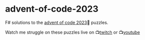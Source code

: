 # advent-of-code-2023

F# solutions to the [advent of code 2023](https://adventofcode.com/2023)🎄 puzzles.

Watch me struggle on these puzzles live on 📺[twitch](https://www.twitch.tv/prgmtc) or 📺[youtube](https://www.youtube.com/@JoVanEyck/videos)
